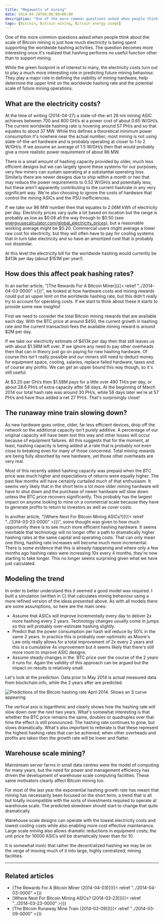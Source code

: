 ```yaml
---
title: "Megawatts of mining"
date: 2014-04-28T00:00:00+00:00
description: "One of the more common questions asked when people think about the scale of Bitcoin mining is just how much electricity is being spent supporting the worldwide hashing activities.  The question becomes more interesting once it\"s realized that hashing performs no useful function other than to support mining.</p><p>While the green footprint is of interest to many, the electricity costs turn out to play a much more interesting role in predicting future mining behaviour.  They play a major role in defining the viability of mining hardware, help determine the upper limit on the worldwide hashing rate and the potential scale of future mining operations."
tags: [Bitcoin, Bitcoin mining, Bitcoin energy usage]
---
```

One of the more common questions asked when people think about the scale
of Bitcoin mining is just how much electricity is being spent supporting
the worldwide hashing activities.  The question becomes more interesting
once it's realized that hashing performs no useful function other than
to support mining.

While the green footprint is of interest to many, the electricity costs
turn out to play a much more interesting role in predicting future
mining behaviour.  They play a major role in defining the viability of
mining hardware, help determine the upper limit on the worldwide hashing
rate and the potential scale of future mining operations.

## What are the electricity costs?

At the time of writing (2014-04-27) a state-of-the-art 28 nm mining ASIC
achieves between 700 and 800 GH/s at a power cost of about 0.65 W/GH/s.
The current worldwide hashing rate is hovering around 57 PH/s and so
that equates to about 37 MW.  While this defines a theoretical minimum
power consumption it's nowhere near the actual number; most mining is
not using state-of-the-art hardware and is probably operating at closer
to 1 to 2 W/GH/s.  If we assume an average of 1.5 W/GH/s then that would
probably give a more realistic power requirement of about 86 MW.

There is a small amount of hashing capacity provided by older, much less
efficient designs but we can largely ignore these systems for our
purposes; very few miners can sustain operating at a substantial
operating loss.  Similarly there are newer designs due to ship within a
month or two that may reduce the power requirements to 0.52 W/GH/s and
potentially less, but these aren't apparently contributing to the
current hashrate in any very significant way.  We're also choosing to
ignore the costs of hardware that control the mining ASICs and the PSU
inefficiencies.

If we take our 86 MW number then that equates to 2.06M kWh of
electricity per day.  Electricity prices vary quite a lot based on
location but the range is probably as low as \$0.08 all the way through
to \$0.50 (see [energyusecalculator.com/global\_electricity\_prices](http://energyusecalculator.com/global_electricity_prices.htm)),
but a reasonable working average might be \$0.20.  Commercial users might
average a lower raw cost for electricity, but they will often have to
pay for cooling systems that in turn take electricity and so have an
amortized cost that is probably not dissimilar.

At this level the electricity bill for the worldwide hashing would
currently be \$413k per day (about \$151M per year!).

## How does this affect peak hashing rates?

In an earlier article, "[The Rewards For A Bitcoin Miner]({{< relref "../2014-04-03-0000" >}})",
we looked at how hardware costs and mining rewards could put an upper
limit on the worldwide hashing rate, but this didn't really try to
account for operating costs.  If we start to think about these it starts
to provide some new insights!

First we need to consider the total Bitcoin mining rewards that are
available each day.  With the BTC price at around \$450, the current
growth in hashing rate and the current transaction fees the available
mining reward is around \$2M per day.

If we take our electricity estimate of \$413k per day then that still
leaves us with about \$1.58M left over.  If we ignore any need to pay
other overheads then that can in theory just go on paying for new
hashing hardware.  Of course this isn't really possible and our miners
still need to deduct money for equipment space, cooling, salaries,
replace failed hardware, taxes and of course any profits.  We can get an
upper bound this way though, so it's still useful.

At \$3.20 per GH/s then \$1.58M pays for a little over 490 TH/s per day,
or about 28.6 PH/s of extra capacity after 58 days.  At the beginning of
March 2014 our total hash rate was around 30 PH/s, while 58 days later
we're at 57 PH/s and have thus added a net 27 PH/s.  That's
surprisingly close!

## The runaway mine train slowing down?

As new hardware goes online, older, far less efficient devices, drop off
the network so the additional capacity isn't purely additive.  A
percentage of our original capacity will have been lost this way and
other losses will occur because of equipment failures.  All this suggests
that for the moment, at least, hashing capacity is being added at a rate
that is probably not even close to breaking even for many of those
concerned.  Total mining rewards are being fully absorbed by new
hardware, yet those other overheads are very real.

Most of this recently added hashing capacity was prepaid when the BTC
price was much higher and expectations of returns were equally higher.
The past few months will have certainly curtailed much of that
enthusiasm. It seems very likely that in the short term a lot more older
mining hardware will have to shut down and the purchase of newer
hardware will slow down unless the BTC price recovers significantly.
This probably has the largest impact on anyone looking to mine on a
commercial scale because they have to generate profits to return to
investors as well as cover costs.

In another article, "[Where Next For Bitcoin Mining ASICs?]({{< relref "../2014-03-23-0000" >}})",
some thought was given to how much opportunity there is to see much more
efficient hashing hardware.  It seems inevitable that technology will no
longer offer a path to dramatically higher hashing rates at the same
capital and operating costs.  That can only mean one thing, hashing rate
increases will become much more incremental.  There is some evidence that
this is already happening and where only a few months ago hashing rates
were increasing 10x every 4 months, they're now starting to take
longer.  This no longer seems surprising given what we have just
calculated.

## Modeling the trend

In order to better understand this it seemed a good model was required.
I built a simulation (written in C) that calculates mining behaviour
using a more refined version of the ideas presented above.  As with
all models there are some assumptions, so here are the main ones:

- Assume that ASICs will improve incrementally every day to deliver 2x
  more hashing every 2 years.  Technology changes usually come in jumps
  so this will probably over-estimate hashing slightly.
- Predict that the power consumption per hash will reduce by 50% in
  the same 2 years.  In practice this is probably over-optimistic as
  Moore's Law only really allows for a total improvement of 2x every
  2 years and this is a cumulative 4x improvement but it seems likely
  that there's still more room to improve ASIC designs.
- Assume steady changes in the  BTC price over the course of the 2
  years it runs for.  Again the validity of this approach can be argued
  but the impact on results is relatively small.

Let's look at the prediction.  Data prior to May 2014 is actual measured
data from blockchain.info, while the 2 years after are predicted.

![Predictions of the Bitcoin hashing rate April 2014.  Shows an S curve
appearing](./hash-predict.png)

The vertical axis is logarithmic and clearly shows how the hashing rate
will slow down over the next two years.  What's somewhat interesting is
that whether the BTC price remains the same, doubles or quadruples over
that time the effect is still pronounced.  The hashing rate continues to
grow, but slows dramatically.  What's also important to reiterate is
that these represent the highest hashing rates that can be achieved;
when other overheads and profits are taken then the growth rate will be
lower and flatter.

## Warehouse scale mining?

Mainstream server farms in small data centres were the model of
computing for many years, but the need for power and management
efficiency has driven the development of warehouse scale computing
facilities.  These same motivators clearly affect Bitcoin mining too.

For most of the last year the exponential hashing growth rate has meant
that mining has necessarily been focused on the short term, a trend that
is all but totally incompatible with the sorts of investments required
to operate at warehouse scale.  The predicted slowdown should start to
change that quite dramatically.

Warehouse scale designs can operate with the lowest electricity costs
and lowest cooling costs while also enabling more cost effective
maintenance.  Large scale mining also allows dramatic reductions in
equipment costs; the unit price for 10000 ASICs will be dramatically
lower than for 10.

It is somewhat ironic that rather the decentralized hashing we may be on
the verge of moving much of it into large, highly centralized, mining
facilities.

------------------------------------------------------------------------

## Related articles

- [The Rewards For A Bitcoin Miner (2014-04-03)]({{< relref "../2014-04-03-0000" >}})
- [Where Next For Bitcoin Mining ASICs? (2014-03-23)]({{< relref "../2014-03-23-0000" >}})
- [The Bitcoin Runaway Mine Train (2014-03-09)]({{< relref "../2014-03-09-0000" >}})
